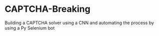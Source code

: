 # CAPTCHA-Breaking
Building a CAPTCHA solver using a CNN and automating the process by using a Py Selenium bot 
